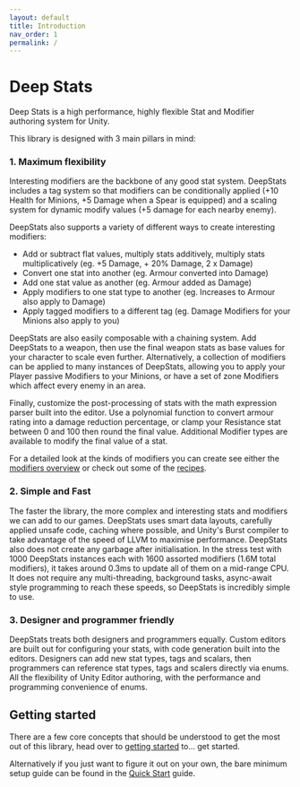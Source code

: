 ```yaml
---
layout: default
title: Introduction
nav_order: 1
permalink: /
---
```


# Deep Stats

Deep Stats is a high performance, highly flexible Stat and Modifier authoring system for Unity. 

This library is designed with 3 main pillars in mind:

### 1. Maximum flexibility
Interesting modifiers are the backbone of any good stat system. DeepStats includes a tag system so that modifiers can be conditionally applied (+10 Health for Minions, +5 Damage when a Spear is equipped) and a scaling system for dynamic modify values (+5 damage for each nearby enemy). 

DeepStats also supports a variety of different ways to create interesting modifiers:
- Add or subtract flat values, multiply stats additively, multiply stats multiplicatively (eg. +5 Damage, + 20% Damage, 2 x Damage)
- Convert one stat into another (eg. Armour converted into Damage)
- Add one stat value as another (eg. Armour added as Damage)
- Apply modifiers to one stat type to another (eg. Increases to Armour also apply to Damage)
- Apply tagged modifiers to a different tag (eg. Damage Modifiers for your Minions also apply to you)

DeepStats are also easily composable with a chaining system. Add DeepStats to a weapon, then use the final weapon stats as base values for your character to scale even further. Alternatively, a collection of modifiers can be applied to many instances of DeepStats, allowing you to apply your Player passive Modifiers to your Minions, or have a set of zone Modifiers which affect every enemy in an area.

Finally, customize the post-processing of stats with the math expression parser built into the editor. Use a polynomial function to convert armour rating into a damage reduction percentage, or clamp your Resistance stat between 0 and 100 then round the final value. Additional Modifier types are available to modify the final value of a stat.

For a detailed look at the kinds of modifiers you can create see either the [modifiers overview](/Modifiers) or check out some of the [recipes](/Recipes).

### 2. Simple and Fast
The faster the library, the more complex and interesting stats and modifiers we can add to our games. DeepStats uses smart data layouts, carefully applied unsafe code, caching where possible, and Unity's Burst compiler to take advantage of the speed of LLVM to maximise performance. DeepStats also does not create any garbage after initialisation. In the stress test with 1000 DeepStats instances each with 1600 assorted modifiers (1.6M total modifiers), it takes around 0.3ms to update all of them on a mid-range CPU. It does not require any multi-threading, background tasks, async-await style programming to reach these speeds, so DeepStats is incredibly simple to use.

### 3. Designer and programmer friendly
DeepStats treats both designers and programmers equally. Custom editors are built out for configuring your stats, with code generation built into the editors. Designers can add new stat types, tags and scalars, then programmers can reference stat types, tags and scalers directly via enums. All the flexibility of Unity Editor authoring, with the performance and programming convenience of enums.

## Getting started
There are a few core concepts that should be understood to get the most out of this library, head over to [getting started](/docs/gettingStarted.md) to... get started.

Alternatively if you just want to figure it out on your own, the bare minimum setup guide can be found in the [Quick Start](/docs/quickstart.md) guide.
